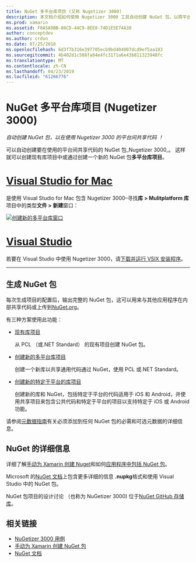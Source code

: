 ```yaml
---
title: NuGet 多平台库项目 (又称 Nugetizer 3000)
description: 本文档介绍如何使用 Nugetizer 3000 工具自动创建 NuGet 包，以跨平台共享代码。
ms.prod: xamarin
ms.assetid: F0A5A9BB-86CD-44C9-8EE8-74D1E5E74A30
author: conceptdev
ms.author: crdun
ms.date: 07/25/2018
ms.openlocfilehash: 6d3f7b316e397705ecb9bd404007dcd9ef5aa183
ms.sourcegitcommit: 4b402d1c508fa84e4fc3171a6e43b811323948fc
ms.translationtype: MT
ms.contentlocale: zh-CN
ms.lasthandoff: 04/23/2019
ms.locfileid: "61266776"
---
```

# <a name="nuget-multiplatform-library-projects-nugetizer-3000"></a>NuGet 多平台库项目 (Nugetizer 3000)

_自动创建 NuGet 包，以在使用 Nugetizer 3000 的平台间共享代码 ！_

可以自动创建要在使用的平台间共享代码的 NuGet 包_Nugetizer 3000_。 这样就可以创建现有库项目中或通过创建一个新的 NuGet 包**多平台库项目**。

# <a name="visual-studio-for-mactabmacos"></a>[Visual Studio for Mac](#tab/macos)

是使用 Visual Studio for Mac 包含 Nugetizer 3000&ndash;寻找**库 > Mulitplatform 库**项目中的类型**文件 > 新建**窗口：

[![](images/mulitplatform-library-sml.png "创建新的多平台库窗口")](images/mulitplatform-library.png#lightbox)

# <a name="visual-studiotabwindows"></a>[Visual Studio](#tab/windows)

若要在 Visual Studio 中使用 Nugetizer 3000，请[下载并运行 VSIX 安装程序](http://bit.ly/nugetizer-2017)。

-----

## <a name="building-nuget-packages"></a>生成 NuGet 包

每次生成项目的配置后，输出完整的 NuGet 包，这可以用来与其他应用程序在内部共享代码或上传到[NuGet.org](https://www.nuget.org)。

有三种方案使用此功能：

- [现有库项目](existing-library.md)

  从 PCL （或.NET Standard） 的现有项目创建 NuGet 包。

- [创建新的多平台库项目](single-codebase.md)

  创建一个新库以共享通用代码通过 NuGet，使用 PCL 或.NET Standard。

- [创建新的特定于平台的库项目](platform-specific.md)

  创建新的库和 NuGet，包括特定于平台的代码适用于 iOS 和 Android，并使用共享项目来包含公共代码和特定于平台的项目以支持特定于 iOS 或 Android 功能。

请参阅[元数据指南](metadata.md)有关必须添加到任何 NuGet 包的必需和可选元数据的详细信息。

## <a name="further-nuget-information"></a>NuGet 的详细信息

详细了解[手动为 Xamarin 创建 Nuget](~/cross-platform/app-fundamentals/nuget-manual.md)和如何[应用程序中包括 NuGet 包](https://docs.microsoft.com/visualstudio/mac/nuget-walkthrough)。

Microsoft 的[NuGet 文档](https://docs.microsoft.com/nuget/)上包含更多详细的信息 **.nupkg**格式和使用 Visual Studio 中的 NuGet 包。

NuGet 包项目的设计讨论 （也称为 NuGetizer 3000) 位于[NuGet GitHub 存储库](https://github.com/NuGet/Home/wiki/NuGetizer-3000)。

## <a name="related-links"></a>相关链接

- [NuGetizer 3000 用例](https://github.com/NuGet/Home/wiki/NuGetizer-Core-Scenarios)
- [手动为 Xamarin 创建 NuGet 包](~/cross-platform/app-fundamentals/nuget-manual.md)
- [NuGet 文档](https://docs.microsoft.com/nuget/)
